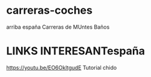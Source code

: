 # carreras-coches
arriba españa
Carreras de MUntes Baños
# LINKS INTERESANTespaña
https://youtu.be/EO6OkltgudE  Tutorial chido
